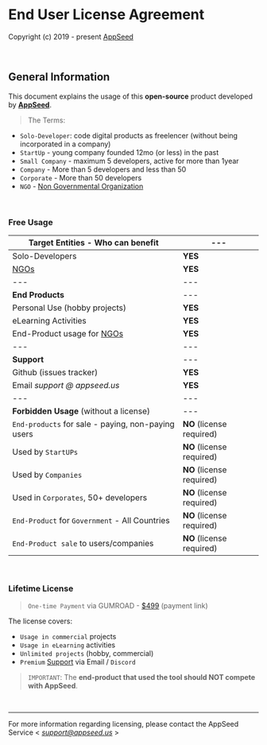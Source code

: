 # End User License Agreement  

Copyright (c) 2019 - present [AppSeed](http://appseed.us/)

<br />

## General Information

This document explains the usage of this **open-source** product developed by **[AppSeed](http://appseed.us/)**. 

> The Terms:

- `Solo-Developer`: code digital products as freelencer (without being incorporated in a company)
- `StartUp` - young company founded 12mo (or less) in the past
- `Small Company` - maximum 5 developers, active for more than 1year 
- `Company` - More than 5 developers and less than 50
- `Corporate` - More than 50 developers 
- `NGO` - [Non Governmental Organization](https://en.wikipedia.org/wiki/Non-governmental_organization)

<br />

### Free Usage 

| **Target Entities** - Who can benefit | --- |
| ---------------------------------- | --- |
| Solo-Developers | **YES** |
| [NGOs](https://en.wikipedia.org/wiki/Non-governmental_organization) | **YES** |
| --- | --- |
| **End Products** | --- |
| Personal Use (hobby projects) | **YES** |
| eLearning Activities | **YES** |
| End-Product usage for [NGOs](https://en.wikipedia.org/wiki/Non-governmental_organization) | **YES** |
| --- | --- |
| **Support** | --- |
| Github (issues tracker) | **YES** |
| Email *support @ appseed.us* | **YES** |
| --- | --- |
| **Forbidden Usage** (without a license) | --- |
| `End-products` for sale - paying, non-paying users | **NO** (license required) |
| Used by `StartUPs` | **NO** (license required) |
| Used by `Companies` | **NO** (license required) |
| Used in `Corporates`, 50+ developers | **NO** (license required) |
| `End-Product` for `Government` - All Countries | **NO** (license required) |
| `End-Product sale` to users/companies | **NO** (license required) |

<br />

### Lifetime License

> `One-time Payment` via GUMROAD - [$499](https://appseed.gumroad.com/l/devtool-python-converter) (payment link)

The license covers: 

- `Usage in commercial` projects
- `Usage in eLearning` activities
- `Unlimited projects` (hobby, commercial)
- `Premium` [Support](https://appseed.us/support/) via Email / `Discord`

> `IMPORTANT`: The **end-product that used the tool should NOT compete with AppSeed**.

<br />

---
For more information regarding licensing, please contact the AppSeed Service < *support@appseed.us* >
